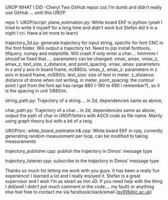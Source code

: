 UROP WHAT I DID                                                                                                      -Cheryl
Two GitHub repos coz I’m dumb and didn’t really use GitHub … until this UROP

repo 1:
UROP/script:
plane_estimation.py: White board EKF in python (yeah I tried to write it myself for a long time and didn’t work but Stefan did it in a night I cri.  Have a lot more to learn)

trajectory_3d.py: generate trajectory for input string, specific for font CNC in the font folder. Will output a trajectory txt. Need to pip install fonttools, ttfquery, numpy and matplotlib. Will crash if only enter a char…. hmmmm I should’ve fixed that….. parameters can be changed: vmax, amax, vmax_z, amax_z, text_size, z_distance, and point_spacing. vmax, amax: parameters in x and y axis in board frame, m/880/s. vmax_z, amax_z: parameters in z axis in board frame, m/880/s. text_size: size of text in meter. z_distance: distance of drone when not writing, in meter. point_spacing: the contour point I got from the font api has range 880 (-190 to 690 I remember?), so it is the spacing in unit 1/880/m. 

string_path.py: Trajectory of a string…. in 2d, dependencies same as above,

char_path.py: Trajectory of a char… in 2d, dependencies same as above, output the path of char in UROP/letters with ASCII code as file name. Mainly using graph theory but with a bit of a twig. 


UROP/src:
white_board_estimator.h&.cpp: White board EKF in cpp, currently generating random measurement per loop, can be modified to taking measurements

trajectory_publisher.cpp: publish the trajectory in Dimos’ message type

trajectory_listener.cpp: subscribe to the trajectory in Dimos’ message type


Thanks so much for letting me work with you guys. It has been a really fun experience! I learned a lot and I really enjoyed it. Stefan is a great supervisor and I wish I’m as smart as him xD. If you need help with the thing I did(well I didn’t put much comment in the code…. my fault) or anything else feel free to contact me via facebook/slack/email (qy916@ic.ac.uk)
